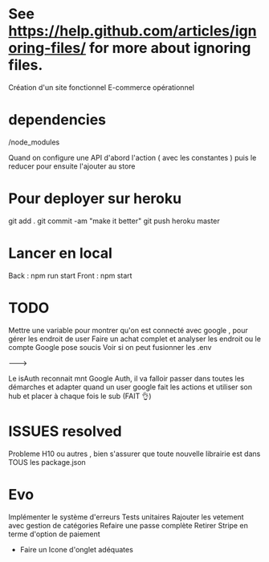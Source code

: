 # See https://help.github.com/articles/ignoring-files/ for more about ignoring files.

Création d'un site fonctionnel E-commerce opérationnel

# dependencies

/node_modules

Quand on configure une API d'abord l'action ( avec les constantes ) puis le reducer pour ensuite l'ajouter au store

# Pour deployer sur heroku

git add .
git commit -am "make it better"
git push heroku master

# Lancer en local

Back : npm run start
Front : npm start

# TODO

Mettre une variable pour montrer qu'on est connecté avec google , pour gérer les endroit de user
Faire un achat complet et analyser les endroit ou le compte Google pose soucis
Voir si on peut fusionner les .env

--->

Le isAuth reconnait mnt Google Auth, il va falloir passer dans toutes les démarches et adapter quand un user google fait les actions et utiliser son hub et placer à chaque fois le sub (FAIT 👌)

# ISSUES resolved

Probleme H10 ou autres , bien s'assurer que toute nouvelle librairie est dans TOUS les package.json

# Evo

Implémenter le système d'erreurs
Tests unitaires
Rajouter les vetement avec gestion de catégories
Refaire une passe complète
Retirer Stripe en terme d'option de paiement

- Faire un Icone d'onglet adéquates
